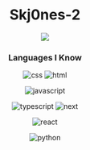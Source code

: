 <div align="center">
<h1>Skj0nes-2</h1>
  
  ![](https://komarev.com/ghpvc/?username=skj0nes-2)

<h3>Languages I Know</h3>

  <img src="https://img.shields.io/badge/Knows-CSS-blue/?logo=css&logoColor=warning&color=blue" alt="css">
  
  <img src="https://img.shields.io/badge/Knows-HTML-blue/?logo=html5&logoColor=warning&color=orange" alt="html">

  <img src="https://img.shields.io/badge/Knows-Javascript-blue/?logo=javascript&logoColor=warning&color=orange" alt="javascript"><br>

  <img src="https://img.shields.io/badge/Knows-Typescript-blue/?logo=typescript&logoColor=warning&color=orange" alt="typescript">

  <img src="https://img.shields.io/badge/Knows-Next.JS-blue/?logo=nextdotjs&logoColor=warning&color=orange" alt="next">

  <img src="https://img.shields.io/badge/Knows-React-blue/?logo=react&logoColor=warning&color=orange" alt="react"><br>

  <img src="https://img.shields.io/badge/Knows-Python-blue/?logo=python&logoColor=warning&color=orange" alt="python">

  

</div>
